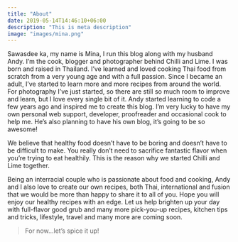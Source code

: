 ```yaml
---
title: "About"
date: 2019-05-14T14:46:10+06:00
description: "This is meta description"
image: "images/mina.png"
---
```


Sawasdee ka, my name is Mina, I run this blog along with my husband Andy. I’m the cook, blogger and photographer behind Chilli and Lime. I was born and raised in Thailand. I’ve learned and loved cooking Thai food from scratch from a very young age and with a full passion. Since I became an adult, I’ve started to learn more and more recipes from around the world. For photography I’ve just started, so there are still so much room to improve and learn, but I love every single bit of it. Andy started learning to code a few years ago and inspired me to create this blog. I’m very lucky to have my own personal web support, developer, proofreader and occasional cook to help me. He’s also planning to have his own blog, it’s going to be so awesome!

We believe that healthy food doesn’t have to be boring and doesn’t have to be difficult to make. You really don’t need to sacrifice fantastic flavor when you’re trying to eat healthily. This is the reason why we started Chilli and Lime together.

Being an interracial couple who is passionate about food and cooking, Andy and I also love to create our own recipes, both Thai, international and fusion that we would be more than happy to share it to all of you. Hope you will enjoy our healthy recipes with an edge. Let us help brighten up your day with full-flavor good grub and many more pick-you-up recipes, kitchen tips and tricks, lifestyle, travel and many more are coming soon.

>For now…let’s spice it up!
